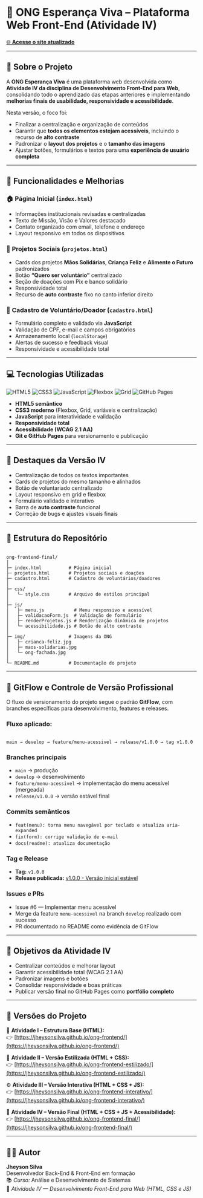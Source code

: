 # 🌟 ONG Esperança Viva – Plataforma Web Front-End (Atividade IV)

[🌐 **Acesse o site atualizado**](https://jheysonsilva.github.io/ong-frontend-final/)

---

## **📖 Sobre o Projeto**

A **ONG Esperança Viva** é uma plataforma web desenvolvida como **Atividade IV da disciplina de Desenvolvimento Front-End para Web**, consolidando todo o aprendizado das etapas anteriores e implementando **melhorias finais de usabilidade, responsividade e acessibilidade**.

Nesta versão, o foco foi:

* Finalizar a centralização e organização de conteúdos  
* Garantir que **todos os elementos estejam acessíveis**, incluindo o recurso de **alto contraste**  
* Padronizar o **layout dos projetos** e o **tamanho das imagens**  
* Ajustar botões, formulários e textos para uma **experiência de usuário completa**

---

## **🚀 Funcionalidades e Melhorias**

### 🏠 **Página Inicial (`index.html`)**
- Informações institucionais revisadas e centralizadas  
- Texto de Missão, Visão e Valores destacado  
- Contato organizado com email, telefone e endereço  
- Layout responsivo em todos os dispositivos  

### 📂 **Projetos Sociais (`projetos.html`)**
- Cards dos projetos **Mãos Solidárias**, **Criança Feliz** e **Alimente o Futuro** padronizados  
- Botão **“Quero ser voluntário”** centralizado  
- Seção de doações com Pix e banco solidário  
- Responsividade total  
- Recurso de **auto contraste** fixo no canto inferior direito  

### 📝 **Cadastro de Voluntário/Doador (`cadastro.html`)**
- Formulário completo e validado via **JavaScript**  
- Validação de CPF, e-mail e campos obrigatórios  
- Armazenamento local (`localStorage`)  
- Alertas de sucesso e feedback visual  
- Responsividade e acessibilidade total  

---

## **💻 Tecnologias Utilizadas**

![HTML5](https://img.shields.io/badge/HTML5-E34F26?style=flat&logo=html5&logoColor=white)
![CSS3](https://img.shields.io/badge/CSS3-1572B6?style=flat&logo=css3&logoColor=white)
![JavaScript](https://img.shields.io/badge/JavaScript-F7DF1E?style=flat&logo=javascript&logoColor=black)
![Flexbox](https://img.shields.io/badge/Flexbox-2965f1?style=flat&logo=css3&logoColor=white)
![Grid](https://img.shields.io/badge/CSS%20Grid-ff9800?style=flat&logo=css3&logoColor=white)
![GitHub Pages](https://img.shields.io/badge/GitHub%20Pages-181717?style=flat&logo=github&logoColor=white)

- **HTML5 semântico**
- **CSS3 moderno** (Flexbox, Grid, variáveis e centralização)
- **JavaScript** para interatividade e validação
- **Responsividade total**
- **Acessibilidade (WCAG 2.1 AA)**
- **Git e GitHub Pages** para versionamento e publicação

---

## **🎨 Destaques da Versão IV**

- Centralização de todos os textos importantes  
- Cards de projetos do mesmo tamanho e alinhados  
- Botão de voluntariado centralizado  
- Layout responsivo em grid e flexbox  
- Formulário validado e interativo  
- Barra de **auto contraste** funcional  
- Correção de bugs e ajustes visuais finais  

---

## **📂 Estrutura do Repositório**

```

ong-frontend-final/
│
├─ index.html          # Página inicial
├─ projetos.html       # Projetos sociais e doações
├─ cadastro.html       # Cadastro de voluntários/doadores
│
├─ css/
│   └─ style.css       # Arquivo de estilos principal
│
├─ js/
│   ├─ menu.js           # Menu responsivo e acessível
│   ├─ validacaoForm.js  # Validação de formulário
│   ├─ renderProjetos.js # Renderização dinâmica de projetos
│   └─ acessibilidade.js # Botão de alto contraste
│
├─ img/                # Imagens da ONG
│   ├─ crianca-feliz.jpg
│   ├─ maos-solidarias.jpg
│   └─ ong-fachada.jpg
│
└─ README.md           # Documentação do projeto

```

---

## **🧩 GitFlow e Controle de Versão Profissional**

O fluxo de versionamento do projeto segue o padrão **GitFlow**, com branches específicas para desenvolvimento, features e releases.

### **Fluxo aplicado:**
```

main → develop → feature/menu-acessivel → release/v1.0.0 → tag v1.0.0

```

### **Branches principais**
- `main` → produção  
- `develop` → desenvolvimento  
- `feature/menu-acessivel` → implementação do menu acessível (mergeada)  
- `release/v1.0.0` → versão estável final  

### **Commits semânticos**
- `feat(menu): torna menu navegável por teclado e atualiza aria-expanded`
- `fix(form): corrige validação de e-mail`
- `docs(readme): atualiza documentação`

### **Tag e Release**
- **Tag:** `v1.0.0`  
- **Release publicada:** [v1.0.0 - Versão inicial estável](https://github.com/jheysonsilva/ong-frontend-final/releases)

### **Issues e PRs**
- Issue #6 — Implementar menu acessível  
- Merge da feature `menu-acessivel` na branch `develop` realizado com sucesso  
- PR documentado no README como evidência de GitFlow  

---

## **🎯 Objetivos da Atividade IV**

- Centralizar conteúdos e melhorar layout  
- Garantir acessibilidade total (WCAG 2.1 AA)  
- Padronizar imagens e botões  
- Consolidar responsividade e boas práticas  
- Publicar versão final no GitHub Pages como **portfólio completo**

---

## **🔗 Versões do Projeto**

📗 **Atividade I – Estrutura Base (HTML):**  
👉 [https://jheysonsilva.github.io/ong-frontend/](https://jheysonsilva.github.io/ong-frontend/)

🎨 **Atividade II – Versão Estilizada (HTML + CSS):**  
👉 [https://jheysonsilva.github.io/ong-frontend-estilizado/](https://jheysonsilva.github.io/ong-frontend-estilizado/)

⚙️ **Atividade III – Versão Interativa (HTML + CSS + JS):**  
👉 [https://jheysonsilva.github.io/ong-frontend-interativo/](https://jheysonsilva.github.io/ong-frontend-interativo/)

🌟 **Atividade IV – Versão Final (HTML + CSS + JS + Acessibilidade):**  
👉 [https://jheysonsilva.github.io/ong-frontend-final/](https://jheysonsilva.github.io/ong-frontend-final/)

---

## **👨‍💻 Autor**

**Jheyson Silva**  
Desenvolvedor Back-End & Front-End em formação  
📚 *Curso:* Análise e Desenvolvimento de Sistemas  
🏫 *Atividade IV — Desenvolvimento Front-End para Web (HTML, CSS e JS)*  
